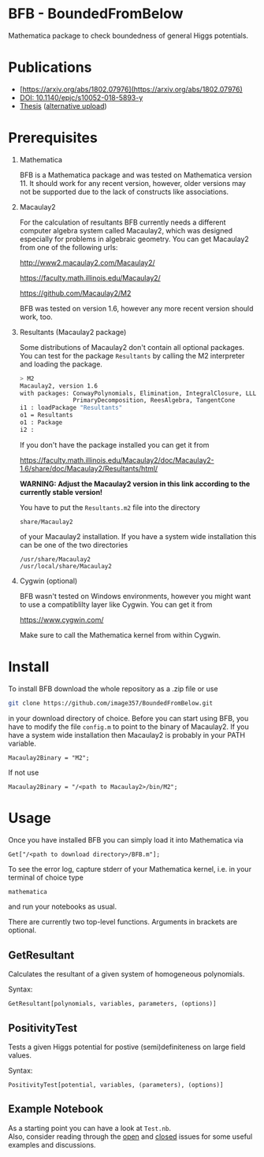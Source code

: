 # BFB - BoundedFromBelow
Mathematica package to check boundedness of general Higgs potentials.


# Publications
* [https://arxiv.org/abs/1802.07976](https://arxiv.org/abs/1802.07976)
* [DOI: 10.1140/epjc/s10052-018-5893-y](https://doi.org/10.1140/epjc/s10052-018-5893-y)
* [Thesis](http://www.teco.edu/~koepke/mastersthesis.pdf) ([alternative upload](https://www.dropbox.com/s/py3c28ilpisphwb/Mastersthesis.pdf?dl=0))


# Prerequisites
1) Mathematica

   BFB is a Mathematica package and was tested on Mathematica version 11. It should work for any recent version, however, older versions may not be supported due to the lack of constructs like associations.

2) Macaulay2

   For the calculation of resultants BFB currently needs a different computer algebra system called Macaulay2, which was designed especially for problems in algebraic geometry.
   You can get Macaulay2 from one of the following urls:
   
   http://www2.macaulay2.com/Macaulay2/
   
   https://faculty.math.illinois.edu/Macaulay2/
   
   https://github.com/Macaulay2/M2
   
   BFB was tested on version 1.6, however any more recent version should work, too.

3) Resultants (Macaulay2 package)

   Some distributions of Macaulay2 don't contain all optional packages.
   You can test for the package `Resultants` by calling the M2 interpreter and loading the package.
   ```bash
   > M2
   Macaulay2, version 1.6
   with packages: ConwayPolynomials, Elimination, IntegralClosure, LLLBases,
                  PrimaryDecomposition, ReesAlgebra, TangentCone
   i1 : loadPackage "Resultants"
   o1 = Resultants
   o1 : Package
   i2 :
   ```
   
   If you don't have the package installed you can get it from
   
   https://faculty.math.illinois.edu/Macaulay2/doc/Macaulay2-1.6/share/doc/Macaulay2/Resultants/html/
   
   **WARNING: Adjust the Macaulay2 version in this link according to the currently stable version!**
   
   You have to put the `Resultants.m2` file into the directory
   ```
   share/Macaulay2
   ```
   of your Macaulay2 installation.
   If you have a system wide installation this can be one of the two directories
   ```
   /usr/share/Macaulay2
   /usr/local/share/Macaulay2
   ```
   
4) Cygwin (optional)

   BFB wasn't tested on Windows environments, however you might want to use a compatiblilty layer like Cygwin.
   You can get it from
   
   https://www.cygwin.com/
   
   Make sure to call the Mathematica kernel from within Cygwin.


# Install
To install BFB download the whole repository as a .zip file or use
```bash
git clone https://github.com/image357/BoundedFromBelow.git
```
in your download directory of choice.
Before you can start using BFB, you have to modify the file `config.m` to point to the binary of Macaulay2.
If you have a system wide installation then Macaulay2 is probably in your PATH variable.
```
Macaulay2Binary = "M2";
```
If not use
```
Macaulay2Binary = "/<path to Macaulay2>/bin/M2";
```


# Usage
Once you have installed BFB you can simply load it into Mathematica via
```
Get["/<path to download directory>/BFB.m"];
```
To see the error log, capture stderr of your Mathematica kernel, i.e. in your terminal of choice type
```bash
mathematica
```
and run your notebooks as usual.

There are currently two top-level functions.
Arguments in brackets are optional.
## GetResultant
Calculates the resultant of a given system of homogeneous polynomials.

Syntax:
```
GetResultant[polynomials, variables, parameters, (options)]
```

## PositivityTest
Tests a given Higgs potential for postive (semi)definiteness on large field values.

Syntax:
```
PositivityTest[potential, variables, (parameters), (options)]
```

## Example Notebook
As a starting point you can have a look at `Test.nb`.  
Also, consider reading through the [open](https://github.com/image357/BoundedFromBelow/issues) and [closed](https://github.com/image357/BoundedFromBelow/issues?q=is%3Aissue+is%3Aclosed) issues for some useful examples and discussions.
